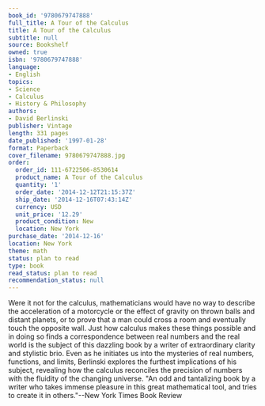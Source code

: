 ```yaml
---
book_id: '9780679747888'
full_title: A Tour of the Calculus
title: A Tour of the Calculus
subtitle: null
source: Bookshelf
owned: true
isbn: '9780679747888'
language:
- English
topics:
- Science
- Calculus
- History & Philosophy
authors:
- David Berlinski
publisher: Vintage
length: 331 pages
date_published: '1997-01-28'
format: Paperback
cover_filename: 9780679747888.jpg
order:
  order_id: 111-6722506-8530614
  product_name: A Tour of the Calculus
  quantity: '1'
  order_date: '2014-12-12T21:15:37Z'
  ship_date: '2014-12-16T07:43:14Z'
  currency: USD
  unit_price: '12.29'
  product_condition: New
  location: New York
purchase_date: '2014-12-16'
location: New York
theme: math
status: plan to read
type: book
read_status: plan to read
recommendation_status: null
---
```

Were it not for the calculus, mathematicians would have no way to describe the acceleration of a motorcycle or the effect of gravity on thrown balls and distant planets, or to prove that a man could cross a room and eventually touch the opposite wall. Just how calculus makes these things possible and in doing so finds a correspondence between real numbers and the real world is the subject of this dazzling book by a writer of extraordinary clarity and stylistic brio. Even as he initiates us into the mysteries of real numbers, functions, and limits, Berlinski explores the furthest implications of his subject, revealing how the calculus reconciles the precision of numbers with the fluidity of the changing universe.
"An odd and tantalizing book by a writer who takes immense pleasure in this great mathematical tool, and tries to create it in others."--New York Times Book Review
